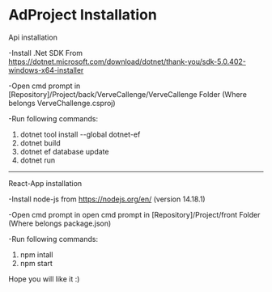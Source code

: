 # AdProject Installation

Api installation

-Install .Net SDK From https://dotnet.microsoft.com/download/dotnet/thank-you/sdk-5.0.402-windows-x64-installer

-Open cmd prompt in [Repository]/Project/back/VerveCallenge/VerveCallenge Folder (Where belongs VerveChallenge.csproj)

-Run following commands:

1. dotnet tool install --global dotnet-ef
3. dotnet build
5. dotnet ef database update
6. dotnet run

-----------------------------

React-App installation

-Install node-js from https://nodejs.org/en/ (version 14.18.1)

-Open cmd prompt in open cmd prompt in [Repository]/Project/front Folder (Where belongs package.json)

-Run following commands:

1. npm intall
2. npm start

Hope you will like it :)
